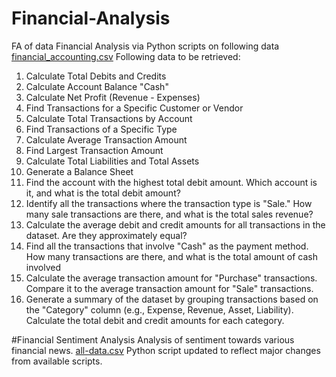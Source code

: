 # Financial-Analysis
FA of data
Financial Analysis via Python scripts on following data
[financial_accounting.csv](https://github.com/user-attachments/files/18509765/financial_accounting.csv)
Following data to be retrieved:
01. Calculate Total Debits and Credits
02. Calculate Account Balance "Cash"
03. Calculate Net Profit (Revenue - Expenses)
04. Find Transactions for a Specific Customer or Vendor
05. Calculate Total Transactions by Account
06. Find Transactions of a Specific Type
07. Calculate Average Transaction Amount
08. Find Largest Transaction Amount
09. Calculate Total Liabilities and Total Assets
10. Generate a Balance Sheet
11. Find the account with the highest total debit amount. Which account is it, and what is the total debit amount?
12. Identify all the transactions where the transaction type is "Sale." How many sale transactions are there, and what is the total sales revenue?
13. Calculate the average debit and credit amounts for all transactions in the dataset. Are they approximately equal?
14. Find all the transactions that involve "Cash" as the payment method. How many transactions are there, and what is the total amount of cash involved
15. Calculate the average transaction amount for "Purchase" transactions. Compare it to the average transaction amount for "Sale" transactions.
16. Generate a summary of the dataset by grouping transactions based on the "Category" column (e.g., Expense, Revenue, Asset, Liability). Calculate the total debit and credit amounts for each category.

#Financial Sentiment Analysis
Analysis of sentiment towards various financial news.
[all-data.csv](https://github.com/user-attachments/files/18525808/all-data.csv)
Python script updated to reflect major changes from available scripts.

